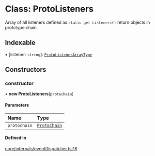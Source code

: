 # Class: ProtoListeners

Array of all listeners defined as `static get Listeners()` return objects in prototype chain.

## Indexable

▪ [listener: `string`]: [`ProtoListenerArrayType`](../README.md#protolistenerarraytype)

## Constructors

### constructor

• **new ProtoListeners**(`protochain`)

#### Parameters

| Name | Type |
| :------ | :------ |
| `protochain` | [`ProtoChain`](ProtoChain.md) |

#### Defined in

[core/internals/eventDispatcher.ts:18](https://github.com/io-gui/iogui/blob/tsc/src/core/internals/eventDispatcher.ts#L18)
